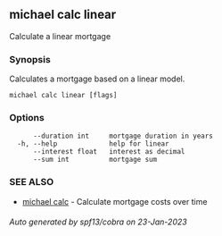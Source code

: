 ## michael calc linear

Calculate a linear mortgage

### Synopsis

Calculates a mortgage based on a linear model.

```
michael calc linear [flags]
```

### Options

```
      --duration int     mortgage duration in years
  -h, --help             help for linear
      --interest float   interest as decimal
      --sum int          mortgage sum
```

### SEE ALSO

* [michael calc](michael_calc.md)	 - Calculate mortgage costs over time

###### Auto generated by spf13/cobra on 23-Jan-2023
